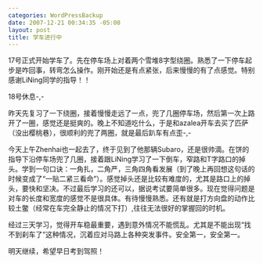 ```yaml
--- 
categories: WordPressBackup
date: 2007-12-21 00:34:35 -05:00
layout: post
title: 学车进行中
---
```

17号正式开始学车了。先在停车场上对着两个雪堆8字型绕圈。熟悉了一下停车起步是咋回事，转弯怎么操作。刚开始还是有点紧张，后来慢慢的有了点感觉。特别感谢LiNing同学的指导！！

18号休息-,-

昨天先复习了一下绕圈，接着慢慢走远了一点，兜了几圈停车场，然后第一次上路开了一圈，感觉还是挺爽的。晚上不知道吃什么，于是和azalea开车去买了匹萨（没出樱桃巷），很顺利的兜了两圈，就是最后趴车有点歪-,-

今天上午Zhenhai也一起去了，终于见到了他那辆Subaro，还是很帅滴。在饼的指导下沿停车场兜了几圈，接着跟LiNing学习了一下倒车，窄路和T字路口的掉头。学到一句口诀：一角扎，二角严，三角四角看发展（到了晚上再回想这句话的时候变成了“一贴二紧三看命”）。感觉掉头还是比较有难度的，尤其是路口上的掉头，要快和坚决。不过最后学习的还可以，据说考试要简单很多。现在觉得问题是对车的长度和宽度的感觉不是很具体。有待慢慢熟悉。还有就是打方向盘的动作比较土鳖（经常在车完全静止的情况下打）,往往无法很好的掌握回的时机。

经过三天学习，觉得开车稳最重要，遇到意外情况不能慌乱。尤其是不能出现“找不到刹车了”这种情况，沉着应对马路上各种突发事件。安全第一，安全第一。

明天继续，希望早日考到驾照！
